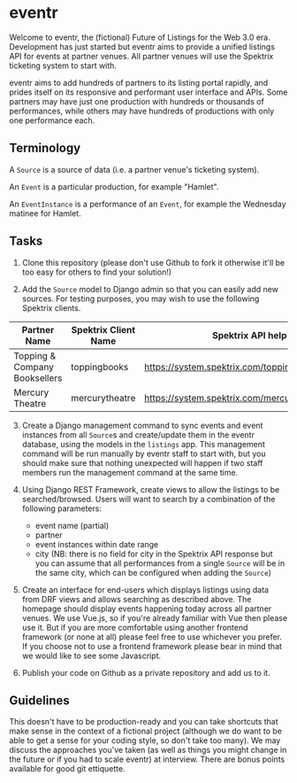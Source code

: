 # eventr 

Welcome to eventr, the (fictional) Future of Listings for the Web 3.0 era. Development has just started but 
eventr aims to provide a unified listings API for events at partner venues. All partner venues will use the
Spektrix ticketing system to start with.

eventr aims to add hundreds of partners to its listing portal rapidly, and prides itself on its responsive and 
performant user interface and APIs. Some partners may have just one production with hundreds or thousands of 
performances, while others may have hundreds of productions with only one performance each.

## Terminology

A `Source` is a source of data (i.e. a partner venue's ticketing system).

An `Event` is a particular production, for example "Hamlet".

An `EventInstance` is a performance of an `Event`, for example the Wednesday matinee for Hamlet.

## Tasks

1. Clone this repository (please don't use Github to fork it otherwise it'll be too easy for others to find your solution!)

2. Add the `Source` model to Django admin so that you can easily add new sources. For testing purposes, you may wish to use the following Spektrix clients. 

| Partner Name                  | Spektrix Client Name | Spektrix API help page                                 | Spektrix API "Events" endpoint                           |
| ----------------------------- | -------------------- | ------------------------------------------------------ | -------------------------------------------------------- |
| Topping & Company Booksellers | toppingbooks         | https://system.spektrix.com/toppingbooks/api/v3/help   | https://system.spektrix.com/toppingbooks/api/v3/events   |
| Mercury Theatre               | mercurytheatre       | https://system.spektrix.com/mercurytheatre/api/v3/help | https://system.spektrix.com/mercurytheatre/api/v3/events |

3. Create a Django management command to sync events and event instances from all `Source`s and 
create/update them in the eventr database, using the models in the `listings` app. This management command will be
run manually by eventr staff to start with, but you should make sure that nothing unexpected will happen if two
staff members run the management command at the same time.

4. Using Django REST Framework, create views to allow the listings to be searched/browsed. Users will want to search 
by a combination of the following parameters:
	- event name (partial)
	- partner
	- event instances within date range
	- city (NB: there is no field for city in the Spektrix API response but you can assume that all performances from a single `Source` will be in the same city, which can be configured when adding the `Source`)

5. Create an interface for end-users which displays listings using data from DRF views and allows searching as described above. The homepage should display events happening today across all partner venues. We use Vue.js, so if you're already familiar with Vue then please use it. But if you are more comfortable using another frontend framework (or none at all) please feel free to use whichever you prefer. If you choose not to use a frontend framework please bear in mind that we would like to see some Javascript.

6. Publish your code on Github as a private repository and add us to it.

## Guidelines

This doesn't have to be production-ready and you can take shortcuts that make sense in the context of a 
fictional project (although we do want to be able to get a sense for your coding style, so don't take 
too many). We may discuss the approaches you've taken (as well as things you might change
in the future or if you had to scale eventr) at interview. There are bonus points available for good 
git ettiquette.
